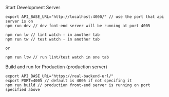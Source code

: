 Start Development Server

```
export API_BASE_URL="http://localhost:4000/" // use the port that api server is on
npm run dev // dev font-end server will be running at port 4005

npm run lw // lint watch - in another tab
npm run tw // test watch - in another tab

or

npm run ltw // run lint/test watch in one tab
```

Build and run for Production (production server)

```
export API_BASE_URL="https://real-backend-url/"  
export PORT=4005 // default is 4005 if not specifing it
npm run build // production front-end server is running on port specified above
```
